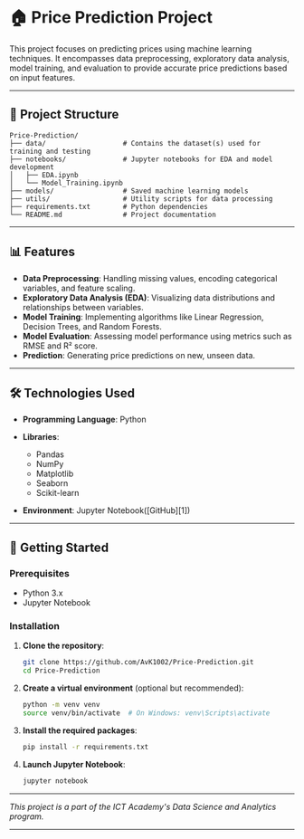 # 🏠 Price Prediction Project

This project focuses on predicting prices using machine learning techniques. It encompasses data preprocessing, exploratory data analysis, model training, and evaluation to provide accurate price predictions based on input features.

---

## 📂 Project Structure

```
Price-Prediction/
├── data/                   # Contains the dataset(s) used for training and testing
├── notebooks/              # Jupyter notebooks for EDA and model development
│   ├── EDA.ipynb
│   └── Model_Training.ipynb
├── models/                 # Saved machine learning models
├── utils/                  # Utility scripts for data processing
├── requirements.txt        # Python dependencies
└── README.md               # Project documentation
```

---

## 📊 Features

* **Data Preprocessing**: Handling missing values, encoding categorical variables, and feature scaling.
* **Exploratory Data Analysis (EDA)**: Visualizing data distributions and relationships between variables.
* **Model Training**: Implementing algorithms like Linear Regression, Decision Trees, and Random Forests.
* **Model Evaluation**: Assessing model performance using metrics such as RMSE and R² score.
* **Prediction**: Generating price predictions on new, unseen data.

---

## 🛠️ Technologies Used

* **Programming Language**: Python
* **Libraries**:

  * Pandas
  * NumPy
  * Matplotlib
  * Seaborn
  * Scikit-learn
* **Environment**: Jupyter Notebook([GitHub][1])

---

## 🚀 Getting Started

### Prerequisites

* Python 3.x
* Jupyter Notebook

### Installation

1. **Clone the repository**:

   ```bash
   git clone https://github.com/AvK1002/Price-Prediction.git
   cd Price-Prediction
   ```



2. **Create a virtual environment** (optional but recommended):

   ```bash
   python -m venv venv
   source venv/bin/activate  # On Windows: venv\Scripts\activate
   ```



3. **Install the required packages**:

   ```bash
   pip install -r requirements.txt
   ```



4. **Launch Jupyter Notebook**:

   ```bash
   jupyter notebook
   ```


---

*This project is a part of the ICT Academy's Data Science and Analytics program.*

---


